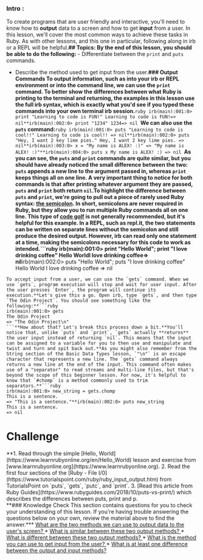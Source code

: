 ### Intro :
>
To create programs that are user friendly and interactive, you'll need to know how to **output** data to a screen and how to get **input** from a user. In this lesson, we'll cover the most common ways to achieve these tasks in Ruby. As with other lessons, and this one in particular, following along in irb or a REPL will be helpful.**## Topics:
By the end of this lesson, you should be able to do the following:** - Differentiate between the `print` and `puts` commands.
 - Describe the method used to get input from the user.**### Output Commands
To output information, such as into your irb or REPL environment or into the command line, we can use the `print` command. To better show the differences between what Ruby is printing to the terminal and returning, the examples in this lesson use the full irb syntax, which is exactly what you'd see if you typed these commands into your own terminal irb session.**```ruby
irb(main):001:0> print "Learning to code is FUN!"
Learning to code is FUN!=> nil**irb(main):002:0> print "1234"
1234=> nil
```**We can also use the `puts` command:**```ruby
irb(main):001:0> puts "Learning to code is cool!!"
Learning to code is cool!!
=> nil**irb(main):002:0> puts "Hey, I want 2 key lime pies."
Hey, I want 2 key lime pies.
=> nil**irb(main):003:0> x = "My name is ALEX! :)"
=> "My name is ALEX! :)"**irb(main):004:0> puts x
My name is ALEX! :)
=> nil
```**As you can see, the `puts` and `print` commands are quite similar, but you should have already noticed the small difference between the two: `puts` appends a new line to the argument passed in, whereas `print` keeps things all on one line. A very important thing to notice for both commands is that after printing whatever argument they are passed, `puts` and `print` both return `nil`.**To highlight the difference between `puts` and `print`, we're going to pull out a piece of rarely used Ruby syntax: [the semicolon](https://stackoverflow.com/questions/3953846/can-you-use-semicolons-in-ruby). In short, semicolons are never required in Ruby, but they allow you to run multiple Ruby commands all on one line. This type of [code golf](https://en.wikipedia.org/wiki/Code_golf) is not generally recommended, but it's helpful for this example. In a REPL, such as repl.it, the two statements can be written on separate lines without the semicolon and still produce the desired output. However, irb can read only one statement at a time, making the semicolons necessary for this code to work as intended.**```ruby
irb(main):001:0> print "Hello World"; print "I love drinking coffee"
Hello WorldI love drinking coffee=> nil**irb(main):002:0> puts "Hello World"; puts "I love drinking coffee"
Hello World
I love drinking coffee
=> nil
```**### Input Commands
To accept input from a user, we can use the `gets` command. When we use `gets`, program execution will stop and wait for user input. After the user presses `Enter`, the program will continue its execution.**Let's give this a go. Open irb, type `gets`, and then type `The Odin Project`. You should see something like the following:**```ruby
irb(main):001:0> gets
The Odin Project
=> "The Odin Project\n"
```**How about that? Let's break this process down a bit.**You'll notice that, unlike `puts` and `print`, `gets` actually **returns** the user input instead of returning `nil`. This means that the input can be assigned to a variable for you to then use and manipulate and twist and turn and spit back out.**As you might also remember from the String section of the Basic Data Types lesson, `"\n"` is an escape character that represents a new line. The `gets` command always returns a new line at the end of the input. This command often makes use of a "separator" to read streams and multi-line files, but that's beyond the scope of this beginner lesson. For now, it's helpful to know that `#chomp` is a method commonly used to trim separators.**```ruby
irb(main):001:0> new_string = gets.chomp
This is a sentence.
=> "This is a sentence."**irb(main):002:0> puts new_string
This is a sentence.
=> nil
```
# Challenge
<div class="lesson-content__panel" markdown="1">**1. Read through the simple [Hello, World](https://www.learnrubyonline.org/en/Hello_World) lesson and exercise from [www.learnrubyonline.org](https://www.learnrubyonline.org).
2. Read the first four sections of the [Ruby - File I/0](https://www.tutorialspoint.com/ruby/ruby_input_output.htm) from TutorialsPoint on `puts`, `gets`, `putc`, and `print`.
3. [Read this article from Ruby Guides](https://www.rubyguides.com/2018/10/puts-vs-print/) which describes the differences between puts, print and p.
</div>**### Knowledge Check
This section contains questions for you to check your understanding of this lesson. If you're having trouble answering the questions below on your own, review the material above to find the answer.*** <a class="knowledge-check-link" href="#output-commands">What are the two methods we can use to output data to the user's screen? </a>
* <a class="knowledge-check-link" href="#output-commands">What is similar between these two output methods? </a>
* <a class="knowledge-check-link" href="#output-commands">What is different between these two output methods? </a>
* <a class="knowledge-check-link" href="#input-commands">What is the method you can use to get input from the user? </a>
* <a class="knowledge-check-link" href="#input-commands">What is at least one difference between the output and input methods? </a>
